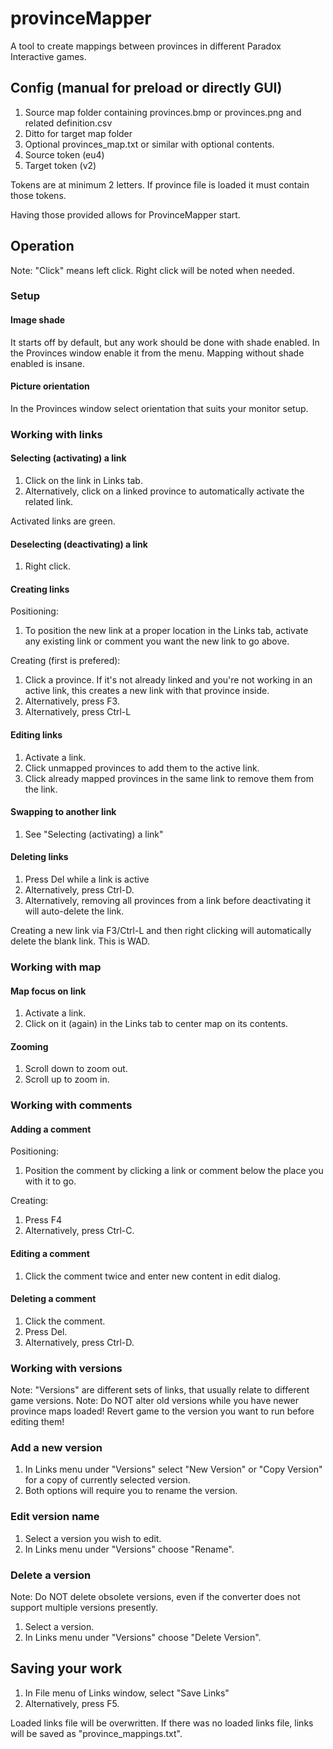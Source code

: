 # provinceMapper
A tool to create mappings between provinces in different Paradox Interactive games.

## Config (manual for preload or directly GUI)

 1. Source map folder containing provinces.bmp or provinces.png and related definition.csv
 2. Ditto for target map folder
 3. Optional provinces_map.txt or similar with optional contents.
 4. Source token (eu4)
 5. Target token (v2)

Tokens are at minimum 2 letters. If province file is loaded it must contain those tokens.

Having those provided allows for ProvinceMapper start.

## Operation

Note: "Click" means left click. Right click will be noted when needed.

### Setup

#### Image shade

It starts off by default, but any work should be done with shade enabled. In the Provinces window enable it from the menu.
Mapping without shade enabled is insane.

#### Picture orientation

In the Provinces window select orientation that suits your monitor setup.

### Working with links

#### Selecting (activating) a link

 1. Click on the link in Links tab.
 2. Alternatively, click on a linked province to automatically activate the related link.

Activated links are green.

#### Deselecting (deactivating) a link

 1. Right click.

#### Creating links

Positioning:
 
 1. To position the new link at a proper location in the Links tab, activate any existing link or comment you want the new link to go above.

Creating (first is prefered):

 1. Click a province. If it's not already linked and you're not working in an active link, this creates a new link with that province inside.
 2. Alternatively, press F3.
 3. Alternatively, press Ctrl-L

#### Editing links

 1. Activate a link.
 2. Click unmapped provinces to add them to the active link.
 3. Click already mapped provinces in the same link to remove them from the link.

#### Swapping to another link

 1. See "Selecting (activating) a link"

#### Deleting links

 1. Press Del while a link is active
 2. Alternatively, press Ctrl-D.
 3. Alternatively, removing all provinces from a link before deactivating it will auto-delete the link.

Creating a new link via F3/Ctrl-L and then right clicking will automatically delete the blank link. This is WAD.

### Working with map

#### Map focus on link

 1. Activate a link.
 2. Click on it (again) in the Links tab to center map on its contents.

#### Zooming

 1. Scroll down to zoom out.
 2. Scroll up to zoom in.

### Working with comments

#### Adding a comment

Positioning:
 
 1. Position the comment by clicking a link or comment below the place you with it to go.

Creating:

 1. Press F4
 2. Alternatively, press Ctrl-C.

#### Editing a comment

 1. Click the comment twice and enter new content in edit dialog.

#### Deleting a comment

 1. Click the comment.
 2. Press Del.
 3. Alternatively, press Ctrl-D.

### Working with versions

Note: "Versions" are different sets of links, that usually relate to different game versions.
Note: Do NOT alter old versions while you have newer province maps loaded! Revert game to the version you want to run before editing them!

### Add a new version

 1. In Links menu under "Versions" select "New Version" or "Copy Version" for a copy of currently selected version.
 2. Both options will require you to rename the version.

### Edit version name

 1. Select a version you wish to edit.
 2. In Links menu under "Versions" choose "Rename".

### Delete a version

Note: Do NOT delete obsolete versions, even if the converter does not support multiple versions presently.

 1. Select a version.
 2. In Links menu under "Versions" choose "Delete Version".

## Saving your work

 1. In File menu of Links window, select "Save Links"
 2. Alternatively, press F5.

Loaded links file will be overwritten.
If there was no loaded links file, links will be saved as "province_mappings.txt".
